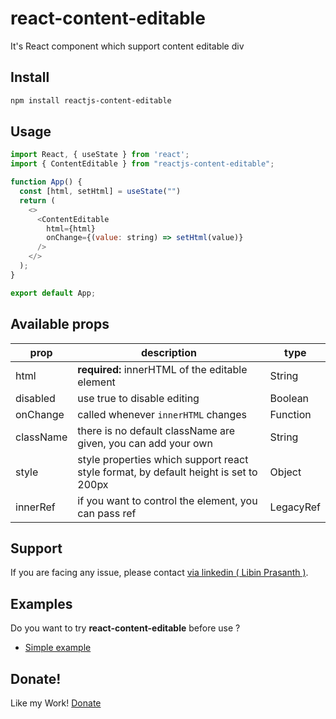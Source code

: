 react-content-editable
=====================

It's React component which support content editable div


## Install

```sh
npm install reactjs-content-editable
```

## Usage

```javascript
import React, { useState } from 'react';
import { ContentEditable } from "reactjs-content-editable";

function App() {
  const [html, setHtml] = useState("")
  return (
    <>
      <ContentEditable 
        html={html} 
        onChange={(value: string) => setHtml(value)} 
      />
    </>
  );
}

export default App;

```

## Available props
|prop|description|type|
|--|----|----|
|html|**required:** innerHTML of the editable element|String|
|disabled|use true to disable editing|Boolean|
|onChange|called whenever `innerHTML` changes|Function|
|className|there is no default className are given, you can add your own|String|
|style|style properties which support react style format, by default height is set to 200px|Object|
|innerRef|if you want to control the element, you can pass ref|LegacyRef<HTMLDivElement> | React.RefObject<HTMLDivElement>|

## Support
If you are facing any issue, please contact [via linkedin ( Libin Prasanth )](https://www.linkedin.com/in/libinprasanth/).

## Examples

Do you want to try **react-content-editable** before use ?

 * [Simple example](https://codesandbox.io/s/react-content-editable-k6zn5c)

## Donate!
Like my Work! [Donate](https://www.paypal.me/LibinPrasanth) 